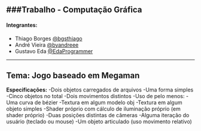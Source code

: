 ﻿###Trabalho - Computação Gráfica
---
#### Integrantes:

- Thiago Borges [@bgsthiago](https://github.com/bgsthiago)
- André Vieira [@byandreee](https://github.com/byandreee)
- Gustavo Eda [@EdaProgrammer](https://github.com/EdaProgrammer)

---

**Tema**: Jogo baseado em Megaman
---


**Especificações:**
	-Dois objetos carregados de arquivos
	-Uma forma simples
	-Cinco objetos no total
	-Dois movimentos distintos
	-Uso de pelo menos:
	-Uma curva de bézier
	-Textura em algum modelo obj
	-Textura em algum objeto simples
	-Shader próprio com cálculo de iluminação próprio (em shader próprio)
	-Duas posições distintas de câmeras
	-Alguma iteração do usuário (teclado ou mouse)
	-Um objeto articulado (uso movimento relativo)